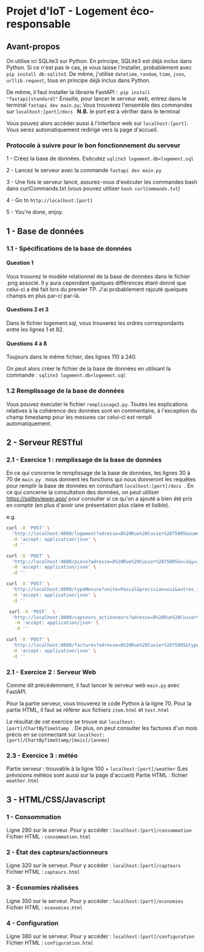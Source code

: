 # Projet d'IoT - Logement éco-responsable

## Avant-propos
On utilise ici SQLite3 sur Python. En principe, SQLite3 est déjà inclus dans Python. Si ce n'est pas le cas, je vous laisse l'installer, probablement avec ```pip install db-sqlite3```. De même, j'utilise ```datetime```, ```random```, ```time```, ```json```, ```urllib.request```, tous en principe déjà inclus dans Python.

De même, il faut installer la librairie FastAPI :``` pip install "fastapi[standard]"```
Ensuite, pour lancer le serveur web, entrez dans le terminal ```fastapi dev main.py```;
Vous trouverez l'ensemble des commandes sur 
```localhost:[port]/docs ```
**N.B.** le port est à vérifier dans le terminal

Vous pouvez alors accéder aussi à l'interface web sur ```localhost:[port]```. Vous serez automatiquement redirigé vers la page d'accueil.

### Protocole à suivre pour le bon fonctionnement du serveur

1 - Créez la base de données. Exécutez ```sqlite3 logement.db<logement.sql```

2 - Lancez le serveur avec la commande ```fastapi dev main.py```

3 - Une fois le serveur lancé, assurez-vous d'exécuter les commandes bash dans curlCommands.txt (vous pouvez utiliser ```bash curlCommands.txt```)

4 - Go to ```http://localhost:[port]```

5 - You're done, enjoy.



## 1 - Base de données
### 1.1 - Spécifications de la base de données
#### Question 1 
Vous trouvrez le modèle relationnel de la base de données dans le fichier .png associé. Il y aura cependant quelques différences étant donné que celui-ci a été fait lors du premier TP. J'ai probablement rajouté quelques champs en plus par-ci par-là.

#### Questions 2 et 3
Dans le fichier logement.sql, vous trouverez les ordres correspondants entre les lignes 1 et 82.

#### Questions 4 à 8
Toujours dans le même fichier, des lignes 110 à 240.

On peut alors créer le fichier de la base de données en utilisant la commande : 
```sqlite3 logement.db<logement.sql```

### 1.2 Remplissage de la base de données
Vous pouvez éxecuter le fichier ```remplissage2.py```. Toutes les explications relatives à la cohérence des données sont en commentaire, à l'exception du champ timestamp pour les mesures car celui-ci est rempli automatiquement.

## 2 - Serveur RESTful
### 2.1 - Exercice 1 : remplissage de la base de données
En ce qui concerne le remplissage de la base de données, les lignes 30 à 70 de ```main.py ``` nous donnent les fonctions qui nous donneront les requêtes pour remplir la base de données en consultant ```localhost:[port]/docs ```. En ce qui concerne la consultation des données, on peut utiliser https://sqliteviewer.app/ pour consulter si ce qu'on a ajouté a bien été pris en compte (en plus d'avoir une présentation plus claire et lisible).

e.g.
```bash
curl -X 'POST' \
  'http://localhost:8000/logement?adresse=8%20Rue%20Cuvier%2075005&numero_telephone=0143254665&ip=-' \
  -H 'accept: application/json' \
  -d ''
```
```bash
curl -X 'POST' \
  'http://localhost:8000/piece?adresse=8%20Rue%20Cuvier%2075005&x=1&y=2&z=3&nom=Salle1' \
  -H 'accept: application/json' \
  -d ''
```
```bash
curl -X 'POST' \
  'http://localhost:8000/typeMesure?unite=Pascal&precision=oui&autres_infos=Pression' \
  -H 'accept: application/json' \
  -d ''
```
```bash
 curl -X 'POST'  \
  'http://localhost:8000/capteurs_actionneurs?adresse=8%20Rue%20Cuvier%2075005&piece=nom&type_autres_infos=Pression&ref=007&port=12&actif=false' \
   -H 'accept: application/json' \
   -d ''
```
```bash
curl -X 'POST' \
  'http://localhost:8000/factures?adresse=8%20Rue%20Cuvier%2075005&typefacture=Gaz&montant=19.43&unit=m3' \
  -H 'accept: application/json' \
  -d ''
```
### 2.1 - Exercice 2 : Serveur Web
Comme dit précédemment, il faut lancer le serveur web ```main.py``` avec FastAPI.

Pour la partie serveur, vous trouverez le code Python à la ligne 70. Pour la partie HTML, il faut se référer aux fichiers ```item.html``` et ```test.html```

Le résultat de cet exercice se trouve sur ```localhost:[port]/ChartByTimeStamp ```. 
De plus, on peut consulter les factures d'un mois précis en se connectant sur ```localhost:[port]/ChartByTimeStamp/[mois]/[année] ```

### 2.3 - Exercice 3 : météo
Partie serveur : trouvable à la ligne 100 + ```localhost:[port]/weather``` (Les prévisions météos sont aussi sur la page d'accueil)
Partie HTML : fichier ```weather.html```

## 3 - HTML/CSS/Javascript
### 1 - Consommation
Ligne 290 sur le serveur. Pour y accéder : ```localhost:[port]/consommation```
Fichier HTML : ```consommation.html```

### 2 - État des capteurs/actionneurs
Ligne 320 sur le serveur. Pour y accéder : ```localhost:[port]/capteurs```
Fichier HTML : ```capteurs.html```

### 3 - Économies réalisées
Ligne 350 sur le serveur. Pour y accéder : ```localhost:[port]/economies```
Fichier HTML : ```economies.html```

### 4 - Configuration
Ligne 380 sur le serveur. Pour y accéder : ```localhost:[port]/configuration```
Fichier HTML : ```configuration.html```
